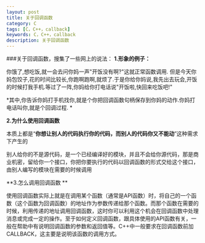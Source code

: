 ```yaml
---
layout: post
title: 关于回调函数
category: C
tags: [C，C++，callback]
keywords: C，C++，callback
description: 关于回调函数
---
```

###关于回调函数，搜集了一些网上的说法：
**1.形象的例子：**  

你饿了,想吃饭,就一会去问你妈一声"开饭没有啊?"这就正常函数调用.
但是今天你妈包饺子,花的时间比较长,你跑啊跑啊,就烦了.于是你给你妈说,我先出去玩会,开饭的时候打我手机.等过了一阵,你妈给你打电话说"开饭啦,快回来吃饭吧!"  

*其中,你告诉你妈打手机找你,就是个你把回调函数句柄保存到你妈的动作.你妈打电话叫你,就是个回调过程.  *

**2.为什么使用回调函数**  

本质上都是“**你想让别人的代码执行你的代码，而别人的代码你又不能动**”这种需求下产生的  
 
别人给你的不是源代码，是一个已经编译好的模块，并且不会给你源代码，那是商业机密，留给你一个接口，你把你要执行的代码以回调函数的形式交给这个接口，由别人编写的模块在需要的时候调用  

**3.怎么调用回调函数 ** 

使用回调函数实际上就是在调用某个函数（通常是API函数）时，将自己的一个函数（这个函数为回调函数）的地址作为参数传递给那个函数。而那个函数在需要的时候，利用传递的地址调用回调函数，这时你可以利用这个机会在回调函数中处理消息或完成一定的操作。至于如何定义回调函数，跟具体使用的API函数有关，一般在帮助中有说明回调函数的参数和返回值等。C++中一般要求在回调函数前加CALLBACK，这主要是说明该函数的调用方式。 